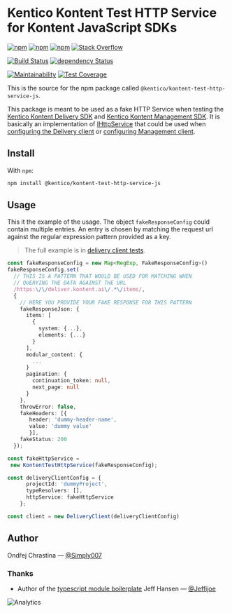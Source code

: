 # Kentico Kontent Test HTTP Service for Kontent JavaScript SDKs

[![npm](https://img.shields.io/npm/v/%40kentico%2Fkontent-test-http-service-js.svg?maxAge=1000)](https://www.npmjs.com/package/%40kentico%2Fkontent-test-http-service-js)
[![npm](https://img.shields.io/npm/dt/%40kentico%2Fkontent-test-http-service-js.svg?maxAge=1000)](https://www.npmjs.com/package/%40kentico%2Fkontent-test-http-service-js)
[![npm](https://img.shields.io/npm/l/%40kentico%2Fkontent-test-http-service-js.svg?maxAge=1000)](%40kentico%2Fkontent-test-http-service-js)
[![Stack Overflow](https://img.shields.io/badge/Stack%20Overflow-ASK%20NOW-FE7A16.svg?logo=stackoverflow&logoColor=white)](https://stackoverflow.com/tags/kentico-kontent)

[![Build Status](https://img.shields.io/travis/Kentico/kontent-test-http-service-js.svg?maxAge=1000)](https://travis-ci.com/Kentico/kontent-test-http-service-js)
[![dependency Status](https://img.shields.io/david/Kentico/kontent-test-http-service-js.svg?maxAge=1000)](https://david-dm.org/Kentico/kontent-test-http-service-js)

[![Maintainability](https://api.codeclimate.com/v1/badges/2d82fb14b450918a1778/maintainability)](https://codeclimate.com/github/Kentico/kontent-test-http-service-js/maintainability)
[![Test Coverage](https://api.codeclimate.com/v1/badges/2d82fb14b450918a1778/test_coverage)](https://codeclimate.com/github/Kentico/kontent-test-http-service-js/test_coverage)

This is the source for the npm package called `@kentico/kontent-test-http-service-js`.

This package is meant to be used as a fake HTTP Service when testing the [Kentico Kontent Delivery SDK](https://github.com/Kentico/kontent-delivery-sdk-js) and [Kentico Kontent Management SDK](https://github.com/Kentico/kontent-management-sdk-js). It is basically an implementation of [IHttpService](https://github.com/Kentico/kontent-core-js/blob/master/lib/http/ihttp.service.ts) that could be used when [configuring the Delivery client](https://github.com/Kentico/kontent-delivery-sdk-js/blob/master/DOCS.md#client-configuration) or [configuring Management client](https://github.com/Kentico/kontent-management-sdk-js#configuration).

## Install

With `npm`:

```sh
npm install @kentico/kontent-test-http-service-js
```

## Usage

This it the example of the usage. The object `fakeResponseConfig` could contain multiple entries. An entry is chosen by matching the request url against the regular expression pattern provided as a key.

> The full example is in [delivery client tests](/src/__tests__/delivery-client.test.ts).

```typescript
const fakeResponseConfig = new Map<RegExp, FakeResponseConfig>()
fakeResponseConfig.set(
  // THIS IS A PATTERN THAT WOULD BE USED FOR MATCHING WHEN
  // QUERYING THE DATA AGAINST THE URL
  /https:\/\/deliver.kontent.ai\/.*\/items/,  
  {
    // HERE YOU PROVIDE YOUR FAKE RESPONSE FOR THIS PATTERN
    fakeResponseJson: {
      items: [
        {
          system: {...},
          elements: {...}
        }
      ],
      modular_content: {
        ...
      }
      pagination: {
        continuation_token: null,
        next_page: null
      }
    },
    throwError: false,
    fakeHeaders: [{
       header: 'dummy-header-name',
       value: 'dummy value'
       }],
    fakeStatus: 200
  });

const fakeHttpService =
 new KontentTestHttpService(fakeResponseConfig);

const deliveryClientConfig = {
      projectId: 'dummyProject',
      typeResolvers: [],
      httpService: fakeHttpService
    };

const client = new DeliveryClient(deliveryClientConfig)
```

## Author

Ondřej Chrastina — [@Simply007](https://twitter.com/Simply007)

### Thanks

- Author of the [typescript module boilerplate](https://github.com/jeffijoe/ts-module-boilerplate) Jeff Hansen — [@Jeffijoe](https://twitter.com/Jeffijoe)

![Analytics](https://kentico-ga-beacon.azurewebsites.net/api/UA-69014260-4/Kentico/kontent-test-http-service-js?pixel)
